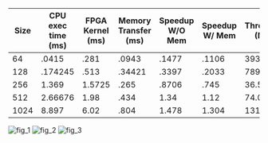 | Size | CPU exec time (ms) | FPGA Kernel (ms) | Memory Transfer (ms) | Speedup W/O Mem | Speedup W/ Mem | Throughput (MB/s) |
|------|--------------------|------------------|----------------------|-----------------|----------------|-------------------|
| 64 | .0415 | .281| .0943 | .1477 | .1106 | 3936.3 |
| 128 | .174245 | .513 | .34421 | .3397 | .2033 | 7892.0|
|256 | 1.369 | 1.5725 | .265| .8706 | .745 | 36.58|
|512| 2.66676 | 1.98 | .434| 1.34| 1.12| 74.05|
|1024| 8.897 | 6.02| .804| 1.478| 1.304|131.56|

![fig_1](https://user-images.githubusercontent.com/84815326/230206841-28e314a8-28d5-4df8-b44a-1e439a138ef8.png)
![fig_2](https://user-images.githubusercontent.com/84815326/230206843-3d43ed20-e2d4-4934-8102-36177fae94d4.png)
![fig_3](https://user-images.githubusercontent.com/84815326/230206844-a6e7399d-d1f3-4bc0-8c6e-57fb8d58c53f.png)
